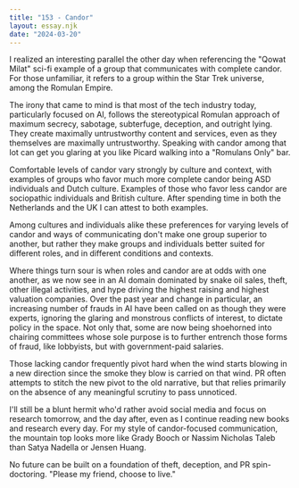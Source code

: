 ```yaml
---
title: "153 - Candor"
layout: essay.njk
date: "2024-03-20"
---
```


I realized an interesting parallel the other day when referencing the "Qowat Milat" sci-fi example of a group that communicates with complete candor. For those unfamiliar, it refers to a group within the Star Trek universe, among the Romulan Empire.

The irony that came to mind is that most of the tech industry today, particularly focused on AI, follows the stereotypical Romulan approach of maximum secrecy, sabotage, subterfuge, deception, and outright lying. They create maximally untrustworthy content and services, even as they themselves are maximally untrustworthy. Speaking with candor among that lot can get you glaring at you like Picard walking into a "Romulans Only" bar.

Comfortable levels of candor vary strongly by culture and context, with examples of groups who favor much more complete candor being ASD individuals and Dutch culture. Examples of those who favor less candor are sociopathic individuals and British culture. After spending time in both the Netherlands and the UK I can attest to both examples.

Among cultures and individuals alike these preferences for varying levels of candor and ways of communicating don't make one group superior to another, but rather they make groups and individuals better suited for different roles, and in different conditions and contexts.

Where things turn sour is when roles and candor are at odds with one another, as we now see in an AI domain dominated by snake oil sales, theft, other illegal activities, and hype driving the highest raising and highest valuation companies. Over the past year and change in particular, an increasing number of frauds in AI have been called on as though they were experts, ignoring the glaring and monstrous conflicts of interest, to dictate policy in the space. Not only that, some are now being shoehorned into chairing committees whose sole purpose is to further entrench those forms of fraud, like lobbyists, but with government-paid salaries.

Those lacking candor frequently pivot hard when the wind starts blowing in a new direction since the smoke they blow is carried on that wind. PR often attempts to stitch the new pivot to the old narrative, but that relies primarily on the absence of any meaningful scrutiny to pass unnoticed.

I'll still be a blunt hermit who'd rather avoid social media and focus on research tomorrow, and the day after, even as I continue reading new books and research every day. For my style of candor-focused communication, the mountain top looks more like Grady Booch or Nassim Nicholas Taleb than Satya Nadella or Jensen Huang.

No future can be built on a foundation of theft, deception, and PR spin-doctoring. "Please my friend, choose to live."
